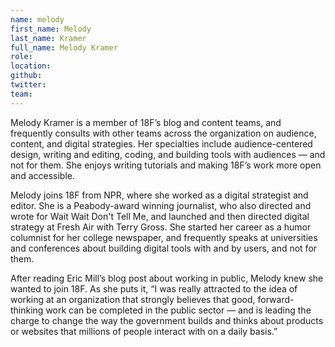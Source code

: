 ```yaml
---
name: melody
first_name: Melody
last_name: Kramer
full_name: Melody Kramer
role:
location:
github:
twitter:
team:
---
```


Melody Kramer is a member of 18F’s blog and content teams, and frequently consults with other teams across the organization on audience, content, and digital strategies. Her specialties include audience-centered design, writing and editing, coding, and building tools with audiences — and not for them. She enjoys writing tutorials and making 18F’s work more open and accessible.

Melody joins 18F from NPR, where she worked as a digital strategist and editor. She is a Peabody-award winning journalist, who also directed and wrote for Wait Wait Don't Tell Me, and launched and then directed digital strategy at Fresh Air with Terry Gross. She started her career as a humor columnist for her college newspaper, and frequently speaks at universities and conferences about building digital tools with and by users, and not for them.

After reading Eric Mill’s blog post about working in public, Melody knew she wanted to join 18F. As she puts it, “I was really attracted to the idea of working at an organization that strongly believes that good, forward-thinking work can be completed in the public sector — and is leading the charge to change the way the government builds and thinks about products or websites that millions of people interact with on a daily basis.”
